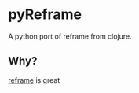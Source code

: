 # pyReframe

A python port of reframe from clojure.

## Why?

[reframe](www.github.com/day8/reframe) is great